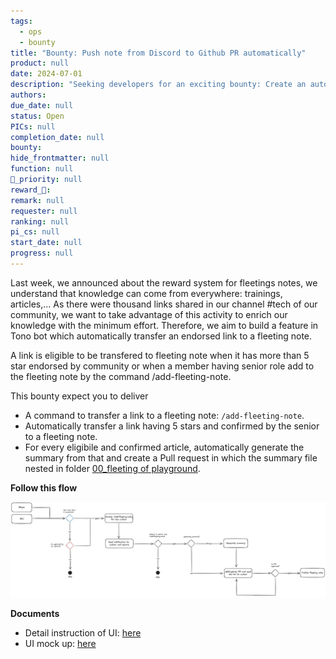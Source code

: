 ```yaml
---
tags: 
  - ops
  - bounty
title: "Bounty: Push note from Discord to Github PR automatically"
product: null
date: 2024-07-01
description: "Seeking developers for an exciting bounty: Create an automation feature to automatically convert popular Discord links into fleeting notes. Implement a reward system, set up eligibility criteria, and develop an automated process for creating GitHub Pull Requests with article summaries. Enhance our tech community's knowledge sharing efficiency."
authors: 
due_date: null
status: Open
PICs: null
completion_date: null
bounty: 
hide_frontmatter: null
function: null
🔺_priority: null
reward_🧊: 
remark: null
requester: null
ranking: null
pi_cs: null
start_date: null
progress: null
---
```

Last week, we announced about the reward system for fleetings notes, we understand that knowledge can come from everywhere: trainings, articles,... As there were thousand links shared in our channel #tech of our community, we want to take advantage of this activity to enrich our knowledge with the minimum effort. Therefore, we aim to build a feature in Tono bot which automatically transfer an endorsed link to a fleeting note. 

A link is eligible to be transfered to fleeting note when it has more than 5 star endorsed by community or when a member having senior role add to the fleeting note by the command /add-fleeting-note. 

This bounty expect you to deliver
- A command to transfer a link to a fleeting note: `/add-fleeting-note`.
- Automatically transfer a link having 5 stars and confirmed by the senior to a fleeting note.
- For every eligibile and confirmed article, automatically generate the summary from that and create a Pull request in which the summary file nested in folder [00_fleeting of playground](https://github.com/dwarvesf/brain/tree/master/00_fleeting). 

**Follow this flow**

![](assets/push-discord-to-github-bounty_untitled-9.webp)

**Documents**
- Detail instruction of UI: [here](https://www.notion.so/Push-from-Discord-to-Github-c405ccd051c141a79f424450e7278071)
- UI mock up: [here](https://share.discohook.app/go/739ex6n7) 

